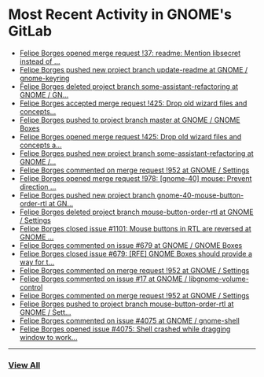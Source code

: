 # Most Recent Activity in GNOME's GitLab

<!-- BLOG-POST-LIST:START -->
- [Felipe Borges opened merge request !37: readme: Mention libsecret instead of ...](https://gitlab.gnome.org/GNOME/gnome-keyring/-/merge_requests/37)
- [Felipe Borges pushed new project branch update-readme at GNOME / gnome-keyring](https://gitlab.gnome.org/GNOME/gnome-keyring/-/commits/update-readme)
- [Felipe Borges deleted project branch some-assistant-refactoring at GNOME / GN...](https://gitlab.gnome.org/GNOME/gnome-boxes/-/commits/some-assistant-refactoring)
- [Felipe Borges accepted merge request !425: Drop old wizard files and concepts...](https://gitlab.gnome.org/GNOME/gnome-boxes/-/merge_requests/425)
- [Felipe Borges pushed to project branch master at GNOME / GNOME Boxes](https://gitlab.gnome.org/GNOME/gnome-boxes/-/compare/07e5365ba63e311a76c39b439ba1fe6a4fb93dc6...75297aa2961ce7b23fd65bed6db0a9d96394642e)
- [Felipe Borges opened merge request !425: Drop old wizard files and concepts a...](https://gitlab.gnome.org/GNOME/gnome-boxes/-/merge_requests/425)
- [Felipe Borges pushed new project branch some-assistant-refactoring at GNOME /...](https://gitlab.gnome.org/GNOME/gnome-boxes/-/commits/some-assistant-refactoring)
- [Felipe Borges commented on merge request !952 at GNOME / Settings](https://gitlab.gnome.org/GNOME/gnome-control-center/-/merge_requests/952#note_1081525)
- [Felipe Borges opened merge request !978: [gnome-40] mouse: Prevent direction ...](https://gitlab.gnome.org/GNOME/gnome-control-center/-/merge_requests/978)
- [Felipe Borges pushed new project branch gnome-40-mouse-button-order-rtl at GN...](https://gitlab.gnome.org/GNOME/gnome-control-center/-/commits/gnome-40-mouse-button-order-rtl)
- [Felipe Borges deleted project branch mouse-button-order-rtl at GNOME / Settings](https://gitlab.gnome.org/GNOME/gnome-control-center/-/commits/mouse-button-order-rtl)
- [Felipe Borges closed issue #1101: Mouse buttons in RTL are reversed at GNOME ...](https://gitlab.gnome.org/GNOME/gnome-control-center/-/issues/1101)
- [Felipe Borges commented on issue #679 at GNOME / GNOME Boxes](https://gitlab.gnome.org/GNOME/gnome-boxes/-/issues/679#note_1081405)
- [Felipe Borges closed issue #679: [RFE] GNOME Boxes should provide a way for t...](https://gitlab.gnome.org/GNOME/gnome-boxes/-/issues/679)
- [Felipe Borges commented on merge request !952 at GNOME / Settings](https://gitlab.gnome.org/GNOME/gnome-control-center/-/merge_requests/952#note_1081403)
- [Felipe Borges commented on issue #17 at GNOME / libgnome-volume-control](https://gitlab.gnome.org/GNOME/libgnome-volume-control/-/issues/17#note_1081368)
- [Felipe Borges commented on merge request !952 at GNOME / Settings](https://gitlab.gnome.org/GNOME/gnome-control-center/-/merge_requests/952#note_1081207)
- [Felipe Borges pushed to project branch mouse-button-order-rtl at GNOME / Sett...](https://gitlab.gnome.org/GNOME/gnome-control-center/-/compare/4606bd9ebe09481cf686228dfbc08e1e6a20f2ae...d980e0ffeedf84828c3dd256e0fa86ccf2b62a29)
- [Felipe Borges commented on issue #4075 at GNOME / gnome-shell](https://gitlab.gnome.org/GNOME/gnome-shell/-/issues/4075#note_1078077)
- [Felipe Borges opened issue #4075: Shell crashed while dragging window to work...](https://gitlab.gnome.org/GNOME/gnome-shell/-/issues/4075)
<!-- BLOG-POST-LIST:END -->

___

### [View All](https://gitlab.gnome.org/users/felipeborges/activity)
